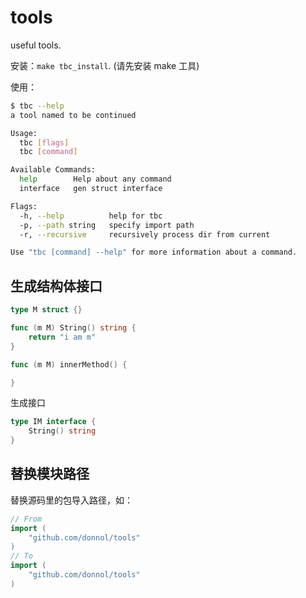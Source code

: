 # tools

useful tools.

安装：`make tbc_install`. (请先安装 make 工具)

使用：

```sh
$ tbc --help
a tool named to be continued

Usage:
  tbc [flags]
  tbc [command]

Available Commands:
  help        Help about any command
  interface   gen struct interface

Flags:
  -h, --help          help for tbc
  -p, --path string   specify import path
  -r, --recursive     recursively process dir from current

Use "tbc [command] --help" for more information about a command.
```

## 生成结构体接口

```go
type M struct {}

func (m M) String() string {
    return "i am m"
}

func (m M) innerMethod() {

}
```

生成接口

```go
type IM interface {
    String() string
}
```

## 替换模块路径

替换源码里的包导入路径，如：

```go
// From
import (
    "github.com/donnol/tools"
)
// To
import (
    "github.com/donnol/tools"
)
```
